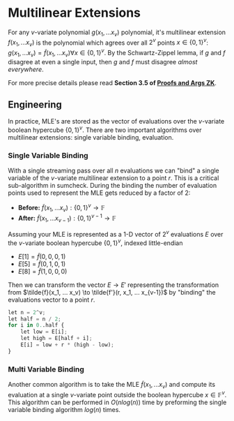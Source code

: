 # Multilinear Extensions 
For any $v$-variate polynomial $g(x_1, ... x_v)$ polynomial, it's multilinear extension $f(x_1, ... x_v)$ is the polynomial which agrees over all $2^v$ points $x \in \{0,1\}^v$: $g(x_1, ... x_v) = \tilde{f}(x_1, ... x_v) \forall x \in \{0,1\}^v$. By the Schwartz-Zippel lemma, if $g$ and $f$ disagree at even a single input, then $g$ and $f$ must disagree *almost everywhere*.

For more precise details please read **Section 3.5 of [Proofs and Args ZK](https://people.cs.georgetown.edu/jthaler/ProofsArgsAndZK.pdf)**. 

## Engineering
In practice, MLE's are stored as the vector of evaluations over the $v$-variate boolean hypercube $\{0,1\}^v$. There are two important algorithms over multilinear extensions: single variable binding, evaluation.

### Single Variable Binding
With a single streaming pass over all $n$ evaluations we can "bind" a single variable of the $v$-variate multilinear extension to a point $r$. This is a critical sub-algorithm in sumcheck. During the binding the number of evaluation points used to represent the MLE gets reduced by a factor of 2:
- **Before:** $\tilde{f}(x_1, ... x_v): \{0,1\}^v \to \mathbb{F}$
- **After:** $\tilde{f}(x_1, ... x_{v-1}): \{0,1\}^{v-1} \to \mathbb{F}$

Assuming your MLE is represented as a 1-D vector of $2^v$ evaluations $E$ over the $v$-variate boolean hypercube $\{0,1\}^v$, indexed little-endian
- $E[1] = \tilde{f}(0,0,0,1)$
- $E[5] = \tilde{f}(0,1,0,1)$
- $E[8] = \tilde{f}(1,0,0,0)$

Then we can transform the vector $E \to E'$ representing the transformation from $\tilde{f}(x_1, ... x_v) \to \tilde{f'}(r, x_1, ... x_{v-1})$ by "binding" the evaluations vector to a point $r$.

```python
let n = 2^v;
let half = n / 2;
for i in 0..half {
    let low = E[i];
    let high = E[half + i];
    E[i] = low + r * (high - low);
}
```

### Multi Variable Binding
Another common algorithm is to take the MLE $\tilde{f}(x_1, ... x_v)$ and compute its evaluation at a single $v$-variate point outside the boolean hypercube $x \in \mathbb{F}^v$. This algorithm can be performed in $O(n log(n))$ time by preforming the single variable binding algorithm $log(n)$ times.